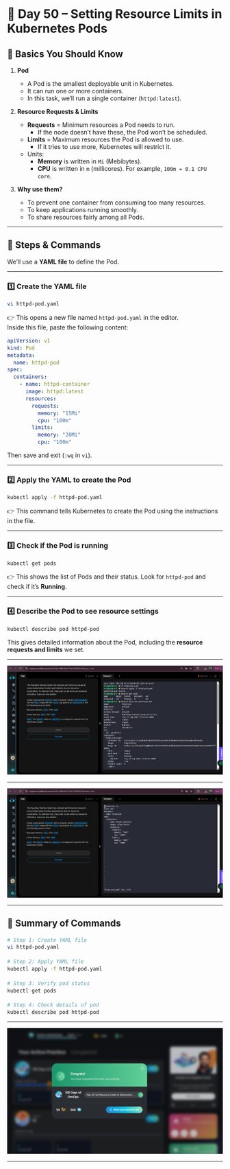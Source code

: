 # 🚀 Day 50 – Setting Resource Limits in Kubernetes Pods  

## 🔹 Basics You Should Know  

1. **Pod**  
   - A Pod is the smallest deployable unit in Kubernetes.  
   - It can run one or more containers.  
   - In this task, we’ll run a single container (`httpd:latest`).  

2. **Resource Requests & Limits**  
   - **Requests** = Minimum resources a Pod needs to run.  
     - If the node doesn’t have these, the Pod won’t be scheduled.  
   - **Limits** = Maximum resources the Pod is allowed to use.  
     - If it tries to use more, Kubernetes will restrict it.  
   - Units:  
     - **Memory** is written in `Mi` (Mebibytes).  
     - **CPU** is written in `m` (millicores). For example, `100m = 0.1 CPU core`.  

3. **Why use them?**  
   - To prevent one container from consuming too many resources.  
   - To keep applications running smoothly.  
   - To share resources fairly among all Pods.  

---

## 🔹 Steps & Commands  

We’ll use a **YAML file** to define the Pod.

---

### 1️⃣ Create the YAML file  

```bash
vi httpd-pod.yaml
```

👉 This opens a new file named `httpd-pod.yaml` in the editor.  
Inside this file, paste the following content:

```yaml
apiVersion: v1
kind: Pod
metadata:
  name: httpd-pod
spec:
  containers:
    - name: httpd-container
      image: httpd:latest
      resources:
        requests:
          memory: "15Mi"
          cpu: "100m"
        limits:
          memory: "20Mi"
          cpu: "100m"
```

Then save and exit (`:wq` in `vi`).  

---

### 2️⃣ Apply the YAML to create the Pod  

```bash
kubectl apply -f httpd-pod.yaml
```

👉 This command tells Kubernetes to create the Pod using the instructions in the file.  

---

### 3️⃣ Check if the Pod is running  

```bash
kubectl get pods
```

👉 This shows the list of Pods and their status. Look for `httpd-pod` and check if it’s **Running**.  

---

### 4️⃣ Describe the Pod to see resource settings  

```bash
kubectl describe pod httpd-pod
```

This gives detailed information about the Pod, including the **resource requests and limits** we set.  

---
![Pod YAML](assets/Screenshot%202025-09-25%20185957.png)

---
![Pod Created](assets/Screenshot%202025-09-25%20190017.png)

---


## 🔹 Summary of Commands  

```bash
# Step 1: Create YAML file
vi httpd-pod.yaml

# Step 2: Apply YAML file
kubectl apply -f httpd-pod.yaml

# Step 3: Verify pod status
kubectl get pods

# Step 4: Check details of pod
kubectl describe pod httpd-pod
```

---
![Task Completion Confirmation](assets/Screenshot%202025-09-25%20190141.png)

---
